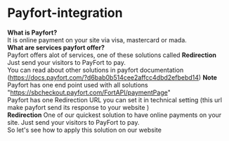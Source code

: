 # Payfort-integration
**What is Payfort?**\
It is online payment on your site via visa, mastercard or mada.\
**What are services payfort offer?**\
Payfort offers alot of services, one of these solutions called **Redirection** Just send your visitors to PayFort to pay.\
You can read about other solutions in payfort documentation (https://docs.payfort.com/?d6bab0b514cee2affcc4dbd2efbebd14)
**Note**\
Payfort has one end point used with all solutions "https://sbcheckout.payfort.com/FortAPI/paymentPage" \
Payfort has one Redirection URL you can set it in technical setting (this url make payfort send its response to your website )\
**Redirection** One of our quickest solution to have online payments on your site. Just send your visitors to PayFort to pay. \
So let's see how to apply this solution on our website


